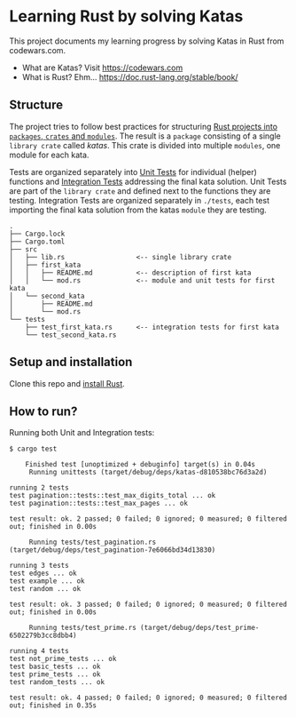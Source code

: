 # Learning Rust by solving Katas

This project documents my learning progress by solving Katas in Rust from codewars.com.

- What are Katas? Visit https://codewars.com
- What is Rust? Ehm... https://doc.rust-lang.org/stable/book/

## Structure

The project tries to follow best practices for structuring [Rust projects into `packages`, `crates` and `modules`](https://doc.rust-lang.org/book/ch07-00-managing-growing-projects-with-packages-crates-and-modules.html). The result is a `package` consisting of a single `library crate` called *katas*. This crate is divided into multiple `modules`, one module for each kata.

Tests are organized separately into [Unit Tests](https://doc.rust-lang.org/book/ch11-03-test-organization.html#unit-tests) for individual (helper) functions and [Integration Tests](https://doc.rust-lang.org/book/ch11-03-test-organization.html#integration-tests) addressing the final kata solution. Unit Tests are part of the `library crate` and defined next to the functions they are testing. Integration Tests are organized separately in `./tests`, each test importing the final kata solution from the katas `module` they are testing.

    .
    ├── Cargo.lock
    ├── Cargo.toml
    ├── src
    │   ├── lib.rs                  <-- single library crate
    │   ├── first_kata
    │   │   ├── README.md           <-- description of first kata
    │   │   └── mod.rs              <-- module and unit tests for first kata
    │   └── second_kata
    │       ├── README.md
    │       └── mod.rs
    └── tests
        ├── test_first_kata.rs      <-- integration tests for first kata
        └── test_second_kata.rs

## Setup and installation

Clone this repo and [install Rust](https://doc.rust-lang.org/book/ch01-01-installation.html).

## How to run?

Running both Unit and Integration tests:

```
$ cargo test

    Finished test [unoptimized + debuginfo] target(s) in 0.04s
     Running unittests (target/debug/deps/katas-d810538bc76d3a2d)

running 2 tests
test pagination::tests::test_max_digits_total ... ok
test pagination::tests::test_max_pages ... ok

test result: ok. 2 passed; 0 failed; 0 ignored; 0 measured; 0 filtered out; finished in 0.00s

     Running tests/test_pagination.rs (target/debug/deps/test_pagination-7e6066bd34d13830)

running 3 tests
test edges ... ok
test example ... ok
test random ... ok

test result: ok. 3 passed; 0 failed; 0 ignored; 0 measured; 0 filtered out; finished in 0.00s

     Running tests/test_prime.rs (target/debug/deps/test_prime-6502279b3cc8dbb4)

running 4 tests
test not_prime_tests ... ok
test basic_tests ... ok
test prime_tests ... ok
test random_tests ... ok

test result: ok. 4 passed; 0 failed; 0 ignored; 0 measured; 0 filtered out; finished in 0.35s
```
